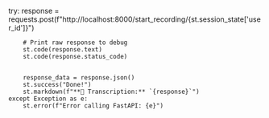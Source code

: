 try:
response = requests.post(f"http://localhost:8000/start_recording/{st.session_state['user_id']}")

        # Print raw response to debug
        st.code(response.text)
        st.code(response.status_code)


        response_data = response.json()
        st.success("Done!")
        st.markdown(f"**📝 Transcription:** `{response}`")
    except Exception as e:
        st.error(f"Error calling FastAPI: {e}")
